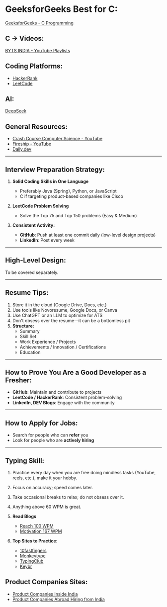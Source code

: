 # GeeksforGeeks Best for C:

[GeeksforGeeks - C Programming](https://www.geeksforgeeks.org/c-programming-language/?ref=ghm)

## C -> Videos:

[BYTS INDIA - YouTube Playlists](https://www.youtube.com/@BYTSINDIA/playlists)

## Coding Platforms:

- [HackerRank](https://www.hackerrank.com/)
- [LeetCode](https://leetcode.com/)

## AI:

[DeepSeek](https://www.deepseek.com/)

## General Resources:

- [Crash Course Computer Science - YouTube](https://www.youtube.com/playlist?list=PL8dPuuaLjXtNlUrzyH5r6jN9ulIgZBpdo)
- [Fireship - YouTube](https://www.youtube.com/@Fireship)
- [Daily.dev](https://daily.dev/)

---

## Interview Preparation Strategy:

1. **Solid Coding Skills in One Language**

   - Preferably Java (Spring), Python, or JavaScript
   - C if targeting product-based companies like Cisco

2. **LeetCode Problem Solving**

   - Solve the Top 75 and Top 150 problems (Easy & Medium)

3. **Consistent Activity:**
   - **GitHub**: Push at least one commit daily (low-level design projects)
   - **LinkedIn**: Post every week

---

## High-Level Design:

To be covered separately.

---

## Resume Tips:

1. Store it in the cloud (Google Drive, Docs, etc.)
2. Use tools like Novoresume, Google Docs, or Canva
3. Use ChatGPT or an LLM to optimize for ATS
4. Don't obsess over the resume—it can be a bottomless pit
5. **Structure:**
   - Summary
   - Skill Set
   - Work Experience / Projects
   - Achievements / Innovation / Certifications
   - Education

---

## How to Prove You Are a Good Developer as a Fresher:

- **GitHub**: Maintain and contribute to projects
- **LeetCode / HackerRank**: Consistent problem-solving
- **LinkedIn, DEV Blogs**: Engage with the community

---

## How to Apply for Jobs:

- Search for people who can **refer** you
- Look for people who are **actively hiring**

---

## Typing Skill:

1. Practice every day when you are free doing mindless tasks (YouTube, reels, etc.), make it your hobby.
2. Focus on accuracy; speed comes later.
3. Take occasional breaks to relax; do not obsess over it.
4. Anything above 60 WPM is great.
5. **Read Blogs**

   - [Reach 100 WPM](https://roosterdan.medium.com/how-to-type-100-words-per-minute-a780fd80fd27)
   - [Motivation 167 WPM](https://www.youtube.com/watch?v=4GDusA21cEA)

6. **Top Sites to Practice:**
   - [10fastfingers](https://10fastfingers.com/)
   - [Monkeytype](https://monkeytype.com/)
   - [TypingClub](https://www.typingclub.com/sportal/)
   - [Keybr](https://www.keybr.com/)

## Product Companies Sites:

- [Product Companies Inside India](https://github.com/Kaustubh-Natuskar/moreThanFAANGM/tree/main)
- [Product Companies Abroad Hiring from India](https://gist.github.com/idontknowjs/22f3257bed32dd3ab99ff22316e51eb8)
